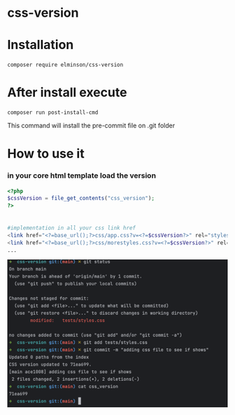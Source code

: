 # css-version

# Installation

`composer require elminson/css-version`

# After install execute

`composer run post-install-cmd`

This command will install the pre-commit file on .git folder

# How to use it
### in your core html template load the version

```php
<?php
$cssVersion = file_get_contents("css_version");
?>


#implementation in all your css link href
<link href="<?=base_url();?>css/app.css?v=<?=$cssVersion?>" rel="stylesheet">
<link href="<?=base_url();?>css/morestyles.css?v=<?=$cssVersion?>" rel="stylesheet">
...
```

<img src="tests/css_version_test.png">